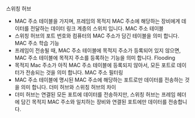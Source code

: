 스위칭 허브
- MAC 주소 테이블을 가지며, 프레임의 목적지 MAC 주소에 해당하는 장비에게 데이터를 전달하는 데이터 링크 계층의 스위치 입니다.
MAC 주소 테이블
- 스위칭 허브의 포트 번호와 컴퓨터의 MAC 주소가 담긴 테이블을 의미 합니다.
MAC 주소 학습 기능
- 프레임이 전송될 때, MAC 주소 테이블에 목적지 주소가 등록되어 있지 않으면, MAC 주소 테이블에 목적지 주소를 등록하는 기능을 의미 합니다.
Flooding
- 목적지 Mac 주소가 아직 MAC 주소 테이블에 등록되지 않아서, 모든 포트로 데이터가 전송되는 것을 의미 합니다.
MAC 주소 필터링
- MAC 주소 테이블에 명시된 MAC 주소에 해당하는 포트로만 데이터를 전송하는 것을 의미 합니다.
더미 허브와 스위칭 허브의 차이
- 더미 허브는 연결된 모든 포트에 데이터를 전송하지만, 스위칭 허브는 프레임 헤더에 담긴 목적지 MAC 주소와 일치하는 장비와 연결된 포트에만 데이터를 전송합니다.